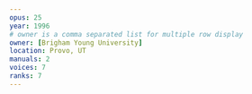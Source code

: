 ```yaml
---
opus: 25
year: 1996
# owner is a comma separated list for multiple row display
owner: [Brigham Young University]
location: Provo, UT
manuals: 2
voices: 7
ranks: 7
---
```

